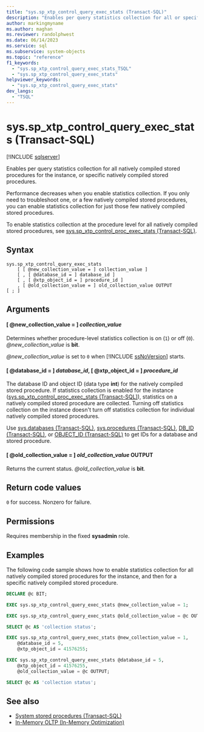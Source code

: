 ```yaml
---
title: "sys.sp_xtp_control_query_exec_stats (Transact-SQL)"
description: "Enables per query statistics collection for all or specific natively compiled stored procedures on an instance."
author: markingmyname
ms.author: maghan
ms.reviewer: randolphwest
ms.date: 06/14/2023
ms.service: sql
ms.subservice: system-objects
ms.topic: "reference"
f1_keywords:
  - "sys.sp_xtp_control_query_exec_stats_TSQL"
  - "sys.sp_xtp_control_query_exec_stats"
helpviewer_keywords:
  - "sys.sp_xtp_control_query_exec_stats"
dev_langs:
  - "TSQL"
---
```

# sys.sp_xtp_control_query_exec_stats (Transact-SQL)

[!INCLUDE [sqlserver](../../includes/applies-to-version/sqlserver.md)]

Enables per query statistics collection for all natively compiled stored procedures for the instance, or specific natively compiled stored procedures.

Performance decreases when you enable statistics collection. If you only need to troubleshoot one, or a few natively compiled stored procedures, you can enable statistics collection for just those few natively compiled stored procedures.

To enable statistics collection at the procedure level for all natively compiled stored procedures, see [sys.sp_xtp_control_proc_exec_stats (Transact-SQL)](sys-sp-xtp-control-proc-exec-stats-transact-sql.md).

## Syntax

```syntaxsql
sys.sp_xtp_control_query_exec_stats
    [ [ @new_collection_value = ] collection_value ]
    [ , [ @database_id = ] database_id ]
    [ , [ @xtp_object_id = ] procedure_id ]
    , [ @old_collection_value = ] old_collection_value OUTPUT
[ ; ]
```

## Arguments

#### [ @new_collection_value = ] *collection_value*

Determines whether procedure-level statistics collection is on (`1`) or off (`0`). *@new_collection_value* is **bit**.

*@new_collection_value* is set to `0` when [!INCLUDE [ssNoVersion](../../includes/ssnoversion-md.md)] starts.

#### [ @database_id = ] *database_id*, [ @xtp_object_id = ] *procedure_id*

The database ID and object ID (data type **int**) for the natively compiled stored procedure. If statistics collection is enabled for the instance ([sys.sp_xtp_control_proc_exec_stats (Transact-SQL)](sys-sp-xtp-control-proc-exec-stats-transact-sql.md)), statistics on a natively compiled stored procedure are collected. Turning off statistics collection on the instance doesn't turn off statistics collection for individual natively compiled stored procedures.

Use [sys.databases (Transact-SQL)](../system-catalog-views/sys-databases-transact-sql.md), [sys.procedures (Transact-SQL)](../system-catalog-views/sys-procedures-transact-sql.md), [DB_ID (Transact-SQL)](../../t-sql/functions/db-id-transact-sql.md), or [OBJECT_ID (Transact-SQL)](../../t-sql/functions/object-id-transact-sql.md) to get IDs for a database and stored procedure.

#### [ @old_collection_value = ] *old_collection_value* OUTPUT

Returns the current status. *@old_collection_value* is **bit**.

## Return code values

`0` for success. Nonzero for failure.

## Permissions

Requires membership in the fixed **sysadmin** role.

## Examples

The following code sample shows how to enable statistics collection for all natively compiled stored procedures for the instance, and then for a specific natively compiled stored procedure.

```sql
DECLARE @c BIT;

EXEC sys.sp_xtp_control_query_exec_stats @new_collection_value = 1;

EXEC sys.sp_xtp_control_query_exec_stats @old_collection_value = @c OUTPUT;

SELECT @c AS 'collection status';

EXEC sys.sp_xtp_control_query_exec_stats @new_collection_value = 1,
    @database_id = 5,
    @xtp_object_id = 41576255;

EXEC sys.sp_xtp_control_query_exec_stats @database_id = 5,
    @xtp_object_id = 41576255,
    @old_collection_value = @c OUTPUT;

SELECT @c AS 'collection status';
```

## See also

- [System stored procedures (Transact-SQL)](system-stored-procedures-transact-sql.md)
- [In-Memory OLTP (In-Memory Optimization)](../in-memory-oltp/overview-and-usage-scenarios.md)
